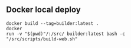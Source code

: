 ## Docker local deploy

<code>docker build --tag=builder:latest .</code>
<br>
<code>docker run -v "$(pwd)"/:/src/ builder:latest bash -c "/src/scripts/build-web.sh"</code>
